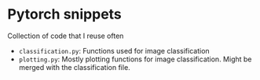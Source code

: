 # Pytorch snippets

Collection of code that I reuse often

- `classification.py`: Functions used for image classification
- `plotting.py`: Mostly plotting functions for image classification. Might be merged with the classification file.
